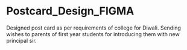 # Postcard_Design_FIGMA
Designed post card as per requirements of college for Diwali. Sending wishes to parents of first year students for introducing them with new principal sir.

